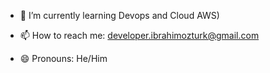 
- 🔭 I’m currently learning Devops and Cloud AWS)
  
- 📫 How to reach me: developer.ibrahimozturk@gmail.com
  
- 😄 Pronouns: He/Him
